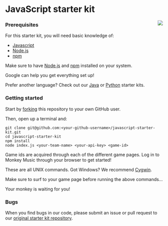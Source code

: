 # JavaScript starter kit

<img src="http://monkeymusicchallenge.com/images/monkey.png" align="right">

### Prerequisites

For this starter kit, you will need basic knowledge of:

* [Javascript](https://developer.mozilla.org/en-US/docs/Web/JavaScript)
* [Node.js](http://nodejs.org/)
* [npm](https://www.npmjs.org/)

Make sure to have [Node.js](http://nodejs.org/) and [npm](https://www.npmjs.org/) installed on your system.

Google can help you get everything set up!

Prefer another language? Check out our [Java](https://github.com/monkey-music-challenge/java-starter-kit) or [Python](https://github.com/monkey-music-challenge/python-starter-kit) starter kits.

### Getting started

Start by [forking](https://github.com/monkey-music-challenge/javascript-starter-kit/fork)
this repository to your own GitHub user.

Then, open up a terminal and:

```
git clone git@github.com:<your-github-username>/javascript-starter-kit.git
cd javascript-starter-kit
npm install
node index.js <your-team-name> <your-api-key> <game-id>
```

Game ids are acquired through each of the different game pages. Log in to Monkey Music through your browser to get started!

These are all UNIX commands. Got Windows? We recommend [Cygwin](https://www.cygwin.com/).

Make sure to surf to your game page before running the above commands...

Your monkey is waiting for you!

### Bugs

When you find bugs in our code, please submit an issue or pull request to our [original starter kit repository](https://github.com/monkey-music-challenge/javascript-starter-kit).
